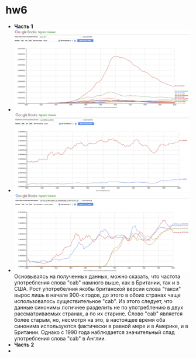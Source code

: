 # hw6
+ **Часть 1** 
+ ![alt text](https://github.com/kuzya1598/hw6/blob/master/Снимок%20экрана%202018-04-09%20в%2011.53.03.png)
+ ![alt text](https://github.com/kuzya1598/hw6/blob/master/Снимок%20экрана%202018-04-09%20в%2012.10.30.png)
+ ![alt text](https://github.com/kuzya1598/hw6/blob/master/Снимок%20экрана%202018-04-09%20в%2013.29.23.png)
Основываясь на полученных данных, можно сказать, что частота употребления слова "cab" намного выше, как в Британии, так и в США. Рост употребелния якобы британской версии слова "такси" вырос лишь в начале 900-х годов, до этого в обоих странах чаще использовалось существительное "cab". Из этого следует, что данные синонимы логичнее разделить не по употреблению в двух рассматриваемых странах, а по их старине. Слово "cab" является более старым, но, несмотря на это, в настоящее время оба синонима используются фактически в равной мере и в Америке, и в Британии. Однако с 1990 года наблюдается значительный спад употребления слова "cab" в Англии.
+ **Часть 2**
+ 

